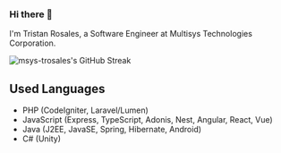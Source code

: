### Hi there 👋
I'm Tristan Rosales, a Software Engineer at Multisys Technologies Corporation.

![msys-trosales's GitHub Streak](https://github-readme-streak-stats.herokuapp.com/?user=msys-trosales)

## Used Languages
- PHP (CodeIgniter, Laravel/Lumen)
- JavaScript (Express, TypeScript, Adonis, Nest, Angular, React, Vue)
- Java (J2EE, JavaSE, Spring, Hibernate, Android)
- C# (Unity)
